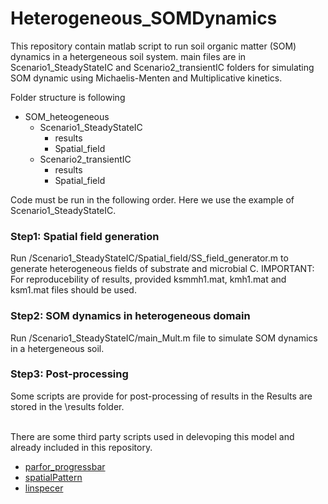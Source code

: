 # Heterogeneous_SOMDynamics


This repository contain matlab script to run soil organic matter (SOM) dynamics in a hetergeneous soil system.
main files are in Scenario1_SteadyStateIC and Scenario2_transientIC folders for simulating SOM dynamic using Michaelis-Menten
and Multiplicative kinetics.

Folder structure is following

- SOM_heteogeneous
    - Scenario1_SteadyStateIC
        - results
        - Spatial_field
    - Scenario2_transientIC
        - results
        - Spatial_field

Code must be run in the following order. Here we use the example of Scenario1_SteadyStateIC.
### Step1: Spatial field generation
Run /Scenario1_SteadyStateIC/Spatial_field/SS_field_generator.m to generate heterogeneous fields of substrate and microbial C.
IMPORTANT: For reproducebility of results, provided ksmmh1.mat, kmh1.mat and ksm1.mat files should be used.
### Step2: SOM dynamics in heterogeneous domain
Run /Scenario1_SteadyStateIC/main_Mult.m file to simulate SOM dynamics in a hetergeneous soil.
### Step3: Post-processing
Some scripts are provide for post-processing of results in the 
Results are stored in the \results folder. 

<br/>
There are some third party scripts used in delevoping this model and already included in this repository.

* [parfor_progressbar](https://www.mathworks.com/matlabcentral/fileexchange/53773-parfor_progressbar)
* [spatialPattern](https://se.mathworks.com/matlabcentral/fileexchange/5091-generate-spatial-data)
* [linspecer]( https://se.mathworks.com/matlabcentral/fileexchange/42673-beautiful-and-distinguishable-line-colors-colormap)

